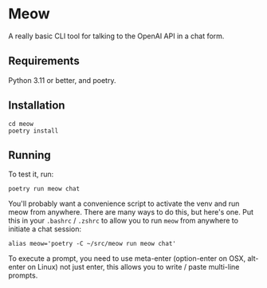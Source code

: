 # Meow
A really basic CLI tool for talking to the OpenAI API in a chat form.

## Requirements
Python 3.11 or better, and poetry.

## Installation
```
cd meow
poetry install
```

## Running
To test it, run:

```
poetry run meow chat
```

You'll probably want a convenience script to activate the venv and run meow from anywhere. There are many ways to do 
this, but here's one. Put this in your `.bashrc` / `.zshrc` to allow you to run `meow` from anywhere to initiate a chat 
session:

```
alias meow='poetry -C ~/src/meow run meow chat'
```

To execute a prompt, you need to use meta-enter (option-enter on OSX, alt-enter on Linux) not just enter, this allows 
you to  write / paste multi-line prompts.

